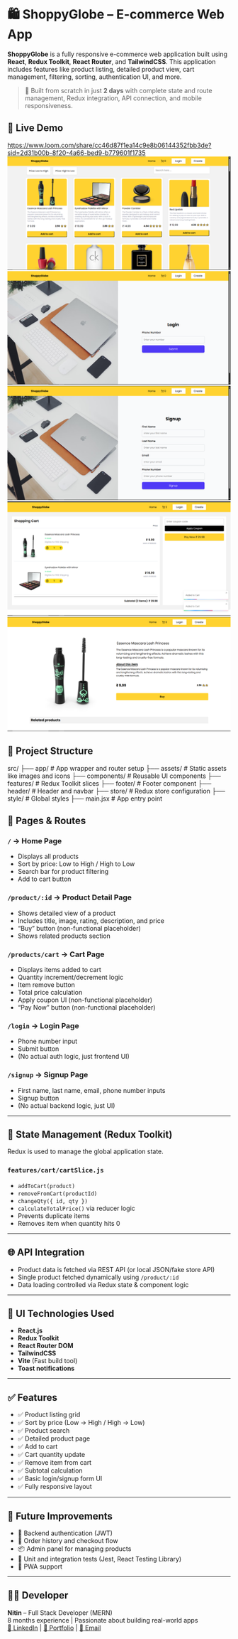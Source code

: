 # 🛍️ ShoppyGlobe – E-commerce Web App

**ShoppyGlobe** is a fully responsive e-commerce web application built using **React**, **Redux Toolkit**, **React Router**, and **TailwindCSS**. This application includes features like product listing, detailed product view, cart management, filtering, sorting, authentication UI, and more.

> 🔧 Built from scratch in just **2 days** with complete state and route management, Redux integration, API connection, and mobile responsiveness.


## 🚀 Live Demo

https://www.loom.com/share/cc46d87f1ea14c9e8b06144352fbb3de?sid=2d31b00b-8f20-4a66-bed9-b779601f1735
![alt text](image.png)
![alt text](image-1.png)
![alt text](image-2.png)
![alt text](image-3.png)
![alt text](image-4.png)

## 📁 Project Structure

src/
├── app/ # App wrapper and router setup
├── assets/ # Static assets like images and icons
├── components/ # Reusable UI components
├── features/ # Redux Toolkit slices
├── footer/ # Footer component
├── header/ # Header and navbar
├── store/ # Redux store configuration
├── style/ # Global styles
├── main.jsx # App entry point

## 🔗 Pages & Routes

### `/` → **Home Page**
- Displays all products
- Sort by price: Low to High / High to Low
- Search bar for product filtering
- Add to cart button

### `/product/:id` → **Product Detail Page**
- Shows detailed view of a product
- Includes title, image, rating, description, and price
- “Buy” button (non-functional placeholder)
- Shows related products section

### `/products/cart` → **Cart Page**
- Displays items added to cart
- Quantity increment/decrement logic
- Item remove button
- Total price calculation
- Apply coupon UI (non-functional placeholder)
- “Pay Now” button (non-functional placeholder)

### `/login` → **Login Page**
- Phone number input
- Submit button
- (No actual auth logic, just frontend UI)

### `/signup` → **Signup Page**
- First name, last name, email, phone number inputs
- Signup button
- (No actual backend logic, just UI)

---

## 🧠 State Management (Redux Toolkit)

Redux is used to manage the global application state.

### `features/cart/cartSlice.js`
- `addToCart(product)`
- `removeFromCart(productId)`
- `changeQty({ id, qty })`
- `calculateTotalPrice()` via reducer logic
- Prevents duplicate items
- Removes item when quantity hits 0

---

## 🌐 API Integration

- Product data is fetched via REST API (or local JSON/fake store API)
- Single product fetched dynamically using `/product/:id`
- Data loading controlled via Redux state & component logic

---

## 🎨 UI Technologies Used

- **React.js**
- **Redux Toolkit**
- **React Router DOM**
- **TailwindCSS**
- **Vite** (Fast build tool)
- **Toast notifications**

---

## ✅ Features

- ✅ Product listing grid
- ✅ Sort by price (Low → High / High → Low)
- ✅ Product search
- ✅ Detailed product page
- ✅ Add to cart
- ✅ Cart quantity update
- ✅ Remove item from cart
- ✅ Subtotal calculation
- ✅ Basic login/signup form UI
- ✅ Fully responsive layout

---

## 🧩 Future Improvements

- 🔐 Backend authentication (JWT)
- 🛒 Order history and checkout flow
- 📦 Admin panel for managing products
- 🧪 Unit and integration tests (Jest, React Testing Library)
- 📱 PWA support

---

## 👨‍💻 Developer

**Nitin** – Full Stack Developer (MERN)  
8 months experience | Passionate about building real-world apps  
[🔗 LinkedIn](#) | [📂 Portfolio](#) | [📧 Email](#)